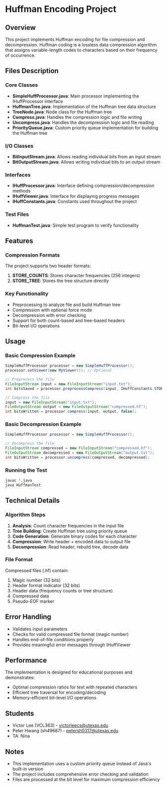 # Huffman Encoding Project

## Overview
This project implements Huffman encoding for file compression and decompression. Huffman coding is a lossless data compression algorithm that assigns variable-length codes to characters based on their frequency of occurrence.

## Files Description

### Core Classes
- **SimpleHuffProcessor.java**: Main processor implementing the IHuffProcessor interface
- **HuffmanTree.java**: Implementation of the Huffman tree data structure
- **TreeNode.java**: Node class for the Huffman tree
- **Compress.java**: Handles the compression logic and file writing
- **Uncompress.java**: Handles the decompression logic and file reading
- **PriorityQueue.java**: Custom priority queue implementation for building the Huffman tree

### I/O Classes
- **BitInputStream.java**: Allows reading individual bits from an input stream
- **BitOutputStream.java**: Allows writing individual bits to an output stream

### Interfaces
- **IHuffProcessor.java**: Interface defining compression/decompression methods
- **IHuffViewer.java**: Interface for displaying progress messages
- **IHuffConstants.java**: Constants used throughout the project

### Test Files
- **HuffmanTest.java**: Simple test program to verify functionality

## Features

### Compression Formats
The project supports two header formats:
1. **STORE_COUNTS**: Stores character frequencies (256 integers)
2. **STORE_TREE**: Stores the tree structure directly

### Key Functionality
- Preprocessing to analyze file and build Huffman tree
- Compression with optional force mode
- Decompression with error checking
- Support for both count-based and tree-based headers
- Bit-level I/O operations

## Usage

### Basic Compression Example
```java
SimpleHuffProcessor processor = new SimpleHuffProcessor();
processor.setViewer(new MyViewer()); // Optional

// Preprocess the file
FileInputStream input = new FileInputStream("input.txt");
int bitsSaved = processor.preprocessCompress(input, IHuffConstants.STORE_COUNTS);

// Compress the file
input = new FileInputStream("input.txt");
FileOutputStream output = new FileOutputStream("compressed.hf");
int bitsWritten = processor.compress(input, output, false);
```

### Basic Decompression Example
```java
SimpleHuffProcessor processor = new SimpleHuffProcessor();

// Decompress the file
FileInputStream compressed = new FileInputStream("compressed.hf");
FileOutputStream decompressed = new FileOutputStream("output.txt");
int bitsWritten = processor.uncompress(compressed, decompressed);
```

### Running the Test
```bash
javac *.java
java HuffmanTest
```

## Technical Details

### Algorithm Steps
1. **Analysis**: Count character frequencies in the input file
2. **Tree Building**: Create Huffman tree using priority queue
3. **Code Generation**: Generate binary codes for each character
4. **Compression**: Write header + encoded data to output file
5. **Decompression**: Read header, rebuild tree, decode data

### File Format
Compressed files (.hf) contain:
1. Magic number (32 bits)
2. Header format indicator (32 bits)
3. Header data (frequency counts or tree structure)
4. Compressed data
5. Pseudo-EOF marker

## Error Handling
- Validates input parameters
- Checks for valid compressed file format (magic number)
- Handles end-of-file conditions properly
- Provides meaningful error messages through IHuffViewer

## Performance
The implementation is designed for educational purposes and demonstrates:
- Optimal compression ratios for text with repeated characters
- Efficient tree traversal for encoding/decoding
- Memory-efficient bit-level I/O operations

## Students
- Victor Lee (VCL363) - victorleecs@utexas.edu
- Peter Hwang (sh49687) - petersh0317@utexas.edu
- TA: Nina

## Notes
- This implementation uses a custom priority queue instead of Java's built-in version
- The project includes comprehensive error checking and validation
- Files are processed at the bit level for maximum compression efficiency
